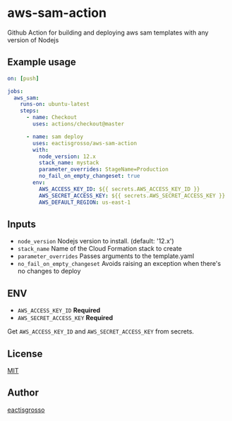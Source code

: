 # aws-sam-action

Github Action for building and deploying aws sam templates with any version of Nodejs

## Example usage

```yaml
on: [push]

jobs:
  aws_sam:
    runs-on: ubuntu-latest
    steps:
      - name: Checkout
        uses: actions/checkout@master

      - name: sam deploy
        uses: eactisgrosso/aws-sam-action
        with:
          node_version: 12.x
          stack_name: mystack
          parameter_overrides: StageName=Production
          no_fail_on_empty_changeset: true
        env:
          AWS_ACCESS_KEY_ID: ${{ secrets.AWS_ACCESS_KEY_ID }}
          AWS_SECRET_ACCESS_KEY: ${{ secrets.AWS_SECRET_ACCESS_KEY }}
          AWS_DEFAULT_REGION: us-east-1
```

## Inputs

- `node_version` Nodejs version to install. (default: '12.x')
- `stack_name` Name of the Cloud Formation stack to create
- `parameter_overrides` Passes arguments to the template.yaml
- `no_fail_on_empty_changeset` Avoids raising an exception when there's no changes to deploy

## ENV

- `AWS_ACCESS_KEY_ID` **Required**
- `AWS_SECRET_ACCESS_KEY` **Required**

Get `AWS_ACCESS_KEY_ID` and `AWS_SECRET_ACCESS_KEY` from secrets.

## License

[MIT](LICENSE)

## Author

[eactisgrosso](https://github.com/eactisgrosso)
